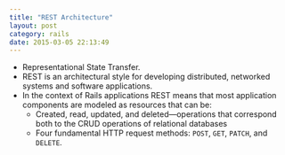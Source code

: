 ```yaml
---
title: "REST Architecture" 
layout: post
category: rails
date: 2015-03-05 22:13:49 
---
```


- Representational State Transfer.
- REST is an architectural style for developing distributed, networked systems and software applications.
- In the context of Rails applications REST means that most application components are modeled as resources that can be:
  - Created, read, updated, and deleted—operations that correspond both to the CRUD operations of relational databases
  - Four fundamental HTTP request methods: `POST`, `GET`, `PATCH`, and `DELETE`.